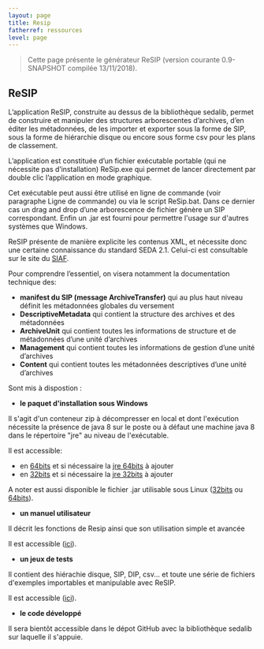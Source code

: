 ```yaml
---
layout: page
title: Resip
fatherref: ressources
level: page
---
```


> Cette page présente le générateur ReSIP (version courante 0.9-SNAPSHOT compilée 13/11/2018).

## ReSIP

L’application ReSIP, construite au dessus de la bibliothèque sedalib, permet de construire et manipuler des structures arborescentes d’archives, d’en éditer les métadonnées, de les importer  et exporter sous la forme de SIP, sous la forme de hiérarchie disque ou encore sous forme csv pour les plans de classement.

L’application est constituée d’un fichier exécutable portable (qui ne nécessite pas d’installation) ReSip.exe qui permet de lancer directement par double clic l’application en mode graphique. 

Cet exécutable peut aussi être utilisé en ligne de commande (voir paragraphe Ligne de commande) ou via le script ReSip.bat. Dans ce dernier cas un drag and drop d’une arborescence de fichier génère un SIP correspondant. Enfin un .jar est fourni pour permettre l'usage sur d'autres systèmes que Windows.

ReSIP présente de manière explicite les contenus XML, et nécessite donc une certaine connaissance du standard SEDA 2.1. Celui-ci est consultable sur le site du [SIAF](https://francearchives.fr/seda/).

Pour comprendre l’essentiel, on visera notamment la documentation technique des:
*	**manifest du SIP (message ArchiveTransfer)**  qui au plus haut niveau définit  les métadonnées globales du versement 
*	**DescriptiveMetadata** qui contient la structure des archives et des métadonnées
*	**ArchiveUnit** qui contient toutes les informations de structure et de métadonnées d’une  unité d’archives
*	**Management** qui contient toutes les informations de gestion d’une unité d’archives
*	**Content** qui contient toutes les métadonnées descriptives d’une unité d’archives

Sont mis à dispostion :


* **le paquet d'installation sous Windows**

Il s'agit d'un conteneur zip à décompresser en local et dont l'exécution 
nécessite la présence de java 8 sur le poste ou à défaut une machine java 8 dans le répertoire "jre" au niveau de l'exécutable. 

Il est accessible:
  * en [64bits](http://download.programmevitam.fr/resip/0.9-SNAPSHOT/Resip%2064bits.zip) et si nécessaire la [jre 64bits](http://download.programmevitam.fr/resip/0.9-SNAPSHOT/jre%2064bits.zip) à ajouter
  * en [32bits](http://download.programmevitam.fr/resip/0.9-SNAPSHOT/Resip%2032bits.zip) et si nécessaire la [jre 32bits](http://download.programmevitam.fr/resip/0.9-SNAPSHOT/jre%2032bits.zip) à ajouter

A noter est aussi disponible le fichier .jar utilisable sous Linux ([32bits](http://download.programmevitam.fr/resip/0.9-SNAPSHOT/jar%2032bits.zip) ou [64bits](http://download.programmevitam.fr/resip/0.9-SNAPSHOT/jar%2064bits.zip)).

* **un manuel utilisateur**

Il décrit les fonctions de Resip ainsi que son utilisation simple et avancée

Il est accessible ([ici](http://download.programmevitam.fr/resip/0.9-SNAPSHOT/Manuel%20Application%20ReSIP%20V0.9-SNAPSHOT-181112.pdf)).

* **un jeux de tests**

Il contient des hiérachie disque, SIP, DIP, csv... et toute une série de fichiers d'exemples importables et manipulable avec ReSIP.

Il est accessible ([ici](http://download.programmevitam.fr/resip/0.9-SNAPSHOT/ResipSamples.zip)).

* **le code développé**

Il sera bientôt accessible dans le dépot GitHub avec la bibliothèque sedalib sur laquelle il s'appuie.

